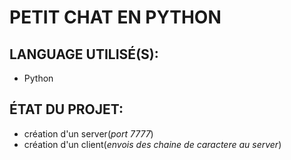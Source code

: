 # PETIT CHAT EN PYTHON

## LANGUAGE UTILISÉ(S):
* Python

## ÉTAT DU PROJET:
* création d'un server(*port 7777*)
* création d'un client(*envois des chaine de caractere au server*)
